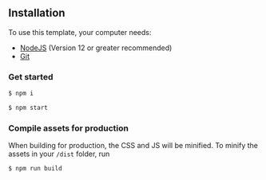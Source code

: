 ## Installation

To use this template, your computer needs:

- [NodeJS](https://nodejs.org/en/) (Version 12 or greater recommended)
- [Git](https://git-scm.com/)

### Get started

```bash
$ npm i
```

```bash
$ npm start
```

###  Compile assets for production

When building for production, the CSS and JS will be minified. To minify the assets in your `/dist` folder, run

```bash
$ npm run build
```